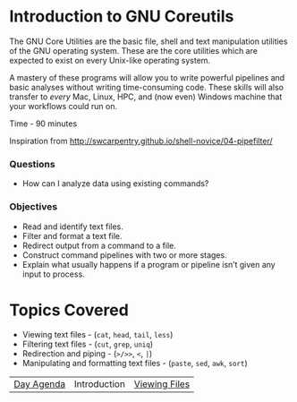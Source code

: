 # Introduction to GNU Coreutils

The GNU Core Utilities are the basic file, shell and text manipulation utilities of the GNU operating system.
These are the core utilities which are expected to exist on every Unix-like operating system.

A mastery of these programs will allow you to write powerful pipelines and basic analyses without writing time-consuming code.
These skills will also transfer to _every_ Mac, Linux, HPC, and (now even) Windows machine that your workflows could run on.

Time - 90 minutes

Inspiration from http://swcarpentry.github.io/shell-novice/04-pipefilter/

### Questions
* How can I analyze data using existing commands?

### Objectives
* Read and identify text files.
* Filter and format a text file.
* Redirect output from a command to a file.
* Construct command pipelines with two or more stages.
* Explain what usually happens if a program or pipeline isn’t given any input to process.

# Topics Covered

* Viewing text files - (`cat`, `head`, `tail`, `less`)
* Filtering text files - (`cut`, `grep`, `uniq`)
* Redirection and piping - (`>/>>`, `<`, `|`)
* Manipulating and formatting text files - (`paste`, `sed`, `awk`, `sort`)

<table width="100%" border="0"><tr>
<td align="left"><a href="welcome_01.html">Day Agenda</a></td>
<td align="center">Introduction</td>
<td align="right"><a href="gnu_utils_02.html">Viewing Files</a></td>
</tr></table>
